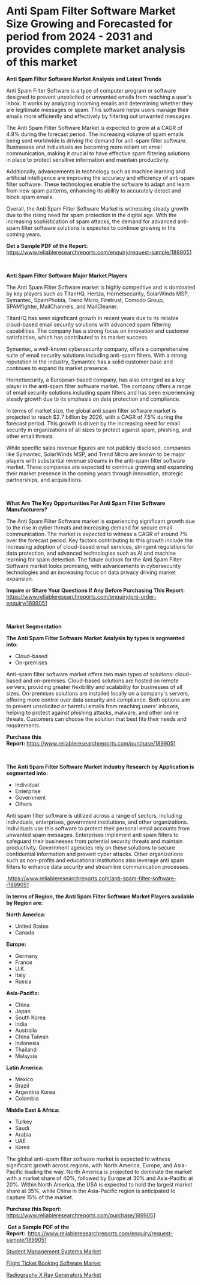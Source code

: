 <p><h1>Anti Spam Filter Software Market Size Growing and Forecasted for period from 2024 - 2031 and provides complete market analysis of this market</h1></p><p><strong>Anti Spam Filter Software Market Analysis and Latest Trends</strong></p>
<p><p>Anti Spam Filter Software is a type of computer program or software designed to prevent unsolicited or unwanted emails from reaching a user's inbox. It works by analyzing incoming emails and determining whether they are legitimate messages or spam. This software helps users manage their emails more efficiently and effectively by filtering out unwanted messages.</p><p>The Anti Spam Filter Software Market is expected to grow at a CAGR of 4.9% during the forecast period. The increasing volume of spam emails being sent worldwide is driving the demand for anti-spam filter software. Businesses and individuals are becoming more reliant on email communication, making it crucial to have effective spam filtering solutions in place to protect sensitive information and maintain productivity.</p><p>Additionally, advancements in technology such as machine learning and artificial intelligence are improving the accuracy and efficiency of anti-spam filter software. These technologies enable the software to adapt and learn from new spam patterns, enhancing its ability to accurately detect and block spam emails.</p><p>Overall, the Anti Spam Filter Software Market is witnessing steady growth due to the rising need for spam protection in the digital age. With the increasing sophistication of spam attacks, the demand for advanced anti-spam filter software solutions is expected to continue growing in the coming years.</p></p>
<p><strong>Get a Sample PDF of the Report:&nbsp;</strong> <a href="https://www.reliableresearchreports.com/enquiry/request-sample/1899051">https://www.reliableresearchreports.com/enquiry/request-sample/1899051</a></p>
<p>&nbsp;</p>
<p><strong>Anti Spam Filter Software Major Market Players</strong></p>
<p><p>The Anti Spam Filter Software market is highly competitive and is dominated by key players such as TitanHQ, Hertza, Hornetsecurity, SolarWinds MSP, Symantec, SpamPhobia, Trend Micro, Firetrust, Comodo Group, SPAMfighter, MailChannels, and MailCleaner.</p><p>TitanHQ has seen significant growth in recent years due to its reliable cloud-based email security solutions with advanced spam filtering capabilities. The company has a strong focus on innovation and customer satisfaction, which has contributed to its market success. </p><p>Symantec, a well-known cybersecurity company, offers a comprehensive suite of email security solutions including anti-spam filters. With a strong reputation in the industry, Symantec has a solid customer base and continues to expand its market presence.</p><p>Hornetsecurity, a European-based company, has also emerged as a key player in the anti-spam filter software market. The company offers a range of email security solutions including spam filters and has been experiencing steady growth due to its emphasis on data protection and compliance.</p><p>In terms of market size, the global anti spam filter software market is projected to reach $2.7 billion by 2026, with a CAGR of 7.5% during the forecast period. This growth is driven by the increasing need for email security in organizations of all sizes to protect against spam, phishing, and other email threats.</p><p>While specific sales revenue figures are not publicly disclosed, companies like Symantec, SolarWinds MSP, and Trend Micro are known to be major players with substantial revenue streams in the anti-spam filter software market. These companies are expected to continue growing and expanding their market presence in the coming years through innovation, strategic partnerships, and acquisitions.</p></p>
<p>&nbsp;</p>
<p><strong>What Are The Key Opportunities For Anti Spam Filter Software Manufacturers?</strong></p>
<p><p>The Anti Spam Filter Software market is experiencing significant growth due to the rise in cyber threats and increasing demand for secure email communication. The market is expected to witness a CAGR of around 7% over the forecast period. Key factors contributing to this growth include the increasing adoption of cloud-based email services, stringent regulations for data protection, and advanced technologies such as AI and machine learning for spam detection. The future outlook for the Anti Spam Filter Software market looks promising, with advancements in cybersecurity technologies and an increasing focus on data privacy driving market expansion.</p></p>
<p><strong>Inquire or Share Your Questions If Any Before Purchasing This Report:</strong> <a href="https://www.reliableresearchreports.com/enquiry/pre-order-enquiry/1899051">https://www.reliableresearchreports.com/enquiry/pre-order-enquiry/1899051</a></p>
<p>&nbsp;</p>
<p><strong>Market Segmentation</strong></p>
<p><strong>The Anti Spam Filter Software Market Analysis by types is segmented into:</strong></p>
<p><ul><li>Cloud-based</li><li>On-premises</li></ul></p>
<p><p>Anti-spam filter software market offers two main types of solutions: cloud-based and on-premises. Cloud-based solutions are hosted on remote servers, providing greater flexibility and scalability for businesses of all sizes. On-premises solutions are installed locally on a company's servers, offering more control over data security and compliance. Both options aim to prevent unsolicited or harmful emails from reaching users' inboxes, helping to protect against phishing attacks, malware, and other online threats. Customers can choose the solution that best fits their needs and requirements.</p></p>
<p><strong>Purchase this Report:&nbsp;</strong><a href="https://www.reliableresearchreports.com/purchase/1899051">https://www.reliableresearchreports.com/purchase/1899051</a></p>
<p>&nbsp;</p>
<p><strong>The Anti Spam Filter Software Market Industry Research by Application is segmented into:</strong></p>
<p><ul><li>Individual</li><li>Enterprise</li><li>Government</li><li>Others</li></ul></p>
<p><p>Anti spam filter software is utilized across a range of sectors, including individuals, enterprises, government institutions, and other organizations. Individuals use this software to protect their personal email accounts from unwanted spam messages. Enterprises implement anti spam filters to safeguard their businesses from potential security threats and maintain productivity. Government agencies rely on these solutions to secure confidential information and prevent cyber attacks. Other organizations such as non-profits and educational institutions also leverage anti spam filters to enhance data security and streamline communication processes.</p></p>
<p><a href="https://www.reliableresearchreports.com/anti-spam-filter-software-r1899051">&nbsp;https://www.reliableresearchreports.com/anti-spam-filter-software-r1899051</a></p>
<p><strong>In terms of Region, the Anti Spam Filter Software Market Players available by Region are:</strong></p>
<p>
    <p> <strong> North America: </strong>
        <ul>
            <li>United States</li>
            <li>Canada</li>
        </ul>
        </p> 
    <p> <strong> Europe: </strong>
        <ul>
            <li>Germany</li>
            <li>France</li>
            <li>U.K.</li>
            <li>Italy</li>
            <li>Russia</li>
        </ul>
        </p> 
    <p> <strong> Asia-Pacific: </strong>
        <ul>
            <li>China</li>
            <li>Japan</li>
            <li>South Korea</li>
            <li>India</li>
            <li>Australia</li>
            <li>China Taiwan</li>
            <li>Indonesia</li>
            <li>Thailand</li>
            <li>Malaysia</li>
        </ul>
        </p> 
    <p> <strong> Latin America: </strong>
        <ul>
            <li>Mexico</li>
            <li>Brazil</li>
            <li>Argentina Korea</li>
            <li>Colombia</li>
        </ul>
        </p> 
    <p> <strong> Middle East & Africa: </strong>
        <ul>
            <li>Turkey</li>
            <li>Saudi</li>
            <li>Arabia</li>
            <li>UAE</li>
            <li>Korea</li>
        </ul>
    </p>
    </p>
<p><p>The global anti-spam filter software market is expected to witness significant growth across regions, with North America, Europe, and Asia-Pacific leading the way. North America is projected to dominate the market with a market share of 40%, followed by Europe at 30% and Asia-Pacific at 20%. Within North America, the USA is expected to hold the largest market share at 35%, while China in the Asia-Pacific region is anticipated to capture 15% of the market.</p></p>
<p><strong>Purchase this Report: </strong><a href="https://www.reliableresearchreports.com/purchase/1899051">https://www.reliableresearchreports.com/purchase/1899051</a></p>
<p>&nbsp;<strong>Get a Sample PDF of the Report:&nbsp;&nbsp;</strong><a href="https://www.reliableresearchreports.com/enquiry/request-sample/1899051">https://www.reliableresearchreports.com/enquiry/request-sample/1899051</a></p>
<p><strong></strong></p>
<p><p><a href="https://github.com/AdrianaPaucek2023/Market-Research-Report-List-1/blob/main/student-management-systems-market.md">Student Management Systems Market</a></p><p><a href="https://github.com/lorenzaSchmeler/Market-Research-Report-List-1/blob/main/flight-ticket-booking-software-market.md">Flight Ticket Booking Software Market</a></p><p><a href="https://view.publitas.com/reportprime-1/radiography-x-ray-generators-market-insights-into-market-cagr-market-trends-and-growth-strategies/">Radiography X Ray Generators Market</a></p></p>